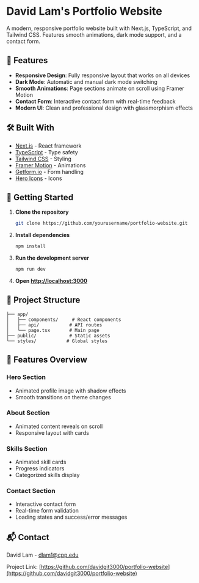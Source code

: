 # David Lam's Portfolio Website

A modern, responsive portfolio website built with Next.js, TypeScript, and Tailwind CSS. Features smooth animations, dark mode support, and a contact form.

## 🌟 Features

- **Responsive Design**: Fully responsive layout that works on all devices
- **Dark Mode**: Automatic and manual dark mode switching
- **Smooth Animations**: Page sections animate on scroll using Framer Motion
- **Contact Form**: Interactive contact form with real-time feedback
- **Modern UI**: Clean and professional design with glassmorphism effects

## 🛠️ Built With

- [Next.js](https://nextjs.org/) - React framework
- [TypeScript](https://www.typescriptlang.org/) - Type safety
- [Tailwind CSS](https://tailwindcss.com/) - Styling
- [Framer Motion](https://www.framer.com/motion/) - Animations
- [Getform.io](https://getform.io/) - Form handling
- [Hero Icons](https://heroicons.com/) - Icons

## 🚀 Getting Started

1. **Clone the repository**
   ```bash
   git clone https://github.com/yourusername/portfolio-website.git
   ```

2. **Install dependencies**
   ```bash
   npm install
   ```

3. **Run the development server**
   ```bash
   npm run dev
   ```

4. **Open [http://localhost:3000](http://localhost:3000)**

## 📝 Project Structure

```
├── app/
│   ├── components/     # React components
│   ├── api/           # API routes
│   └── page.tsx       # Main page
├── public/            # Static assets
└── styles/           # Global styles
```

## 🌈 Features Overview

### Hero Section
- Animated profile image with shadow effects
- Smooth transitions on theme changes

### About Section
- Animated content reveals on scroll
- Responsive layout with cards

### Skills Section
- Animated skill cards
- Progress indicators
- Categorized skills display

### Contact Section
- Interactive contact form
- Real-time form validation
- Loading states and success/error messages

## 📬 Contact

David Lam - [dlam1@cpp.edu](mailto:dlam1@cpp.edu)

Project Link: [https://github.com/davidgit3000/portfolio-website](https://github.com/davidgit3000/portfolio-website)
